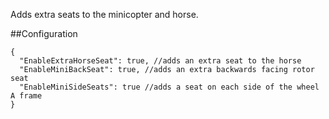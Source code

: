 Adds extra seats to the minicopter and horse. 

##Configuration
```
{
  "EnableExtraHorseSeat": true, //adds an extra seat to the horse
  "EnableMiniBackSeat": true, //adds an extra backwards facing rotor seat
  "EnableMiniSideSeats": true //adds a seat on each side of the wheel A frame
}
```